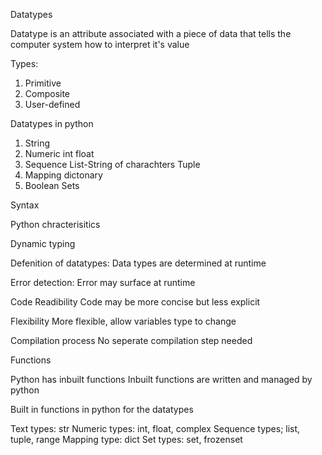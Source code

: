 Datatypes

Datatype is an attribute associated with a piece of data that tells the computer system how to interpret it's value

Types:
1. Primitive
2. Composite
3. User-defined

Datatypes in python

1. String
2. Numeric
    int
    float
3. Sequence
    List-String of charachters
    Tuple
4. Mapping
    dictonary
5. Boolean
    Sets

Syntax


Python chracterisitics

Dynamic typing

Defenition of datatypes:
    Data types are determined at runtime

Error detection:
    Error may surface at runtime

Code Readibility
    Code may be more concise but less explicit

Flexibility
    More flexible, allow variables type to change

Compilation process
    No seperate compilation step needed




Functions

Python has inbuilt functions
Inbuilt functions are written and managed by python


Built in functions in python for the datatypes

Text types: str
Numeric types: int, float, complex
Sequence types; list, tuple, range
Mapping type: dict
Set types: set, frozenset
  